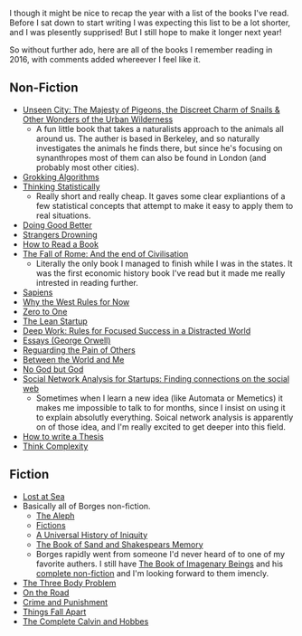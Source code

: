 I though it might be nice to recap the year with a list of the books I've read. Before I sat down to start writing I was expecting this list to be a lot shorter, and I was plesently supprised! But I still hope to make it longer next year!

So without further ado, here are all of the books I remember reading in 2016, with comments added whereever I feel like it. 

## Non-Fiction
* [Unseen City: The Majesty of Pigeons, the Discreet Charm of Snails & Other Wonders of the Urban Wilderness](https://www.amazon.co.uk/Unseen-City-Majesty-Discreet-Wilderness/dp/1623363853)
  * A fun little book that takes a naturalists approach to the animals all around us. The auther is based in Berkeley, and so naturally investigates the animals he finds there, but since he's focusing on synanthropes most of them can also be found in London (and probably most other cities).
* [Grokking Algorithms](https://www.amazon.co.uk/Grokking-Algorithms-illustrated-programmers-curious/dp/1617292230)
* [Thinking Statistically](https://www.amazon.co.uk/Thinking-Statistically-Uri-Bram-ebook/dp/B005YOL2Z4)
  * Really short and really cheap. It gaves some clear expliantions of a few statistical concepts that attempt to make it easy to apply them to real situations. 
* [Doing Good Better](https://www.amazon.co.uk/Doing-Good-Better-Effective-Difference/dp/1783350512/)
* [Strangers Drowning](https://www.amazon.co.uk/dp/B00WYGGWG4/)
* [How to Read a Book](https://www.amazon.co.uk/dp/B004Z0TU0W/)
* [The Fall of Rome: And the end of Civilisation](https://www.amazon.co.uk/Fall-Rome-End-Civilization/dp/0192807285)
  * Literally the only book I managed to finish while I was in the states. It was the first economic history book I've read but it made me really intrested in reading further.
* [Sapiens](https://www.amazon.co.uk/Sapiens-Humankind-Yuval-Noah-Harari-ebook/dp/B00K7ED54M/)
* [Why the West Rules for Now](https://www.amazon.co.uk/Why-West-Rules-Now-Morris-ebook/dp/B004ASNG04/)
* [Zero to One](https://www.amazon.co.uk/Zero-One-Notes-Start-Future-ebook/dp/B00KHX0II4/)
* [The Lean Startup](https://www.amazon.co.uk/Lean-Startup-Innovation-Successful-Businesses-ebook/dp/B005PR422K/)
* [Deep Work: Rules for Focused Success in a Distracted World](https://www.amazon.co.uk/Deep-Work-Focused-Success-Distracted-ebook/dp/B013UWFM52/)
* [Essays (George Orwell)](https://www.amazon.co.uk/Essays-Penguin-Modern-Classics-George-ebook/dp/B002RI98TM/)
* [Reguarding the Pain of Others](https://www.amazon.co.uk/Regarding-Pain-Others-Susan-Sontag-ebook/dp/B00EAA6R1W/)
* [Between the World and Me](https://www.amazon.co.uk/Between-World-Me-Ta-Nehisi-Coates-ebook/dp/B0104NWYGA)
* [No God but God](https://www.amazon.co.uk/No-God-But-Origins-Evolution-ebook/dp/B0034FJG6W/)
* [Social Network Analysis for Startups: Finding connections on the social web](https://www.amazon.co.uk/Social-Network-Analysis-Startups-connections/dp/1449306462/)
  * Sometimes when I learn a new idea (like Automata or Memetics) it makes me impossible to talk to for months, since I insist on using it to explain absolutly everything. Soical network analysis is apparently on of those idea, and I'm really excited to get deeper into this field.
* [How to write a Thesis](https://www.amazon.co.uk/How-Write-Thesis-MIT-Press-ebook/dp/B00UMIT5J2/)
* [Think Complexity](https://www.amazon.co.uk/Think-Complexity-Science-Computational-Modeling-ebook/dp/B007ECM460)

## Fiction
* [Lost at Sea](https://www.amazon.co.uk/Lost-Sea-Bryan-Lee-OMalley/dp/1932664165/)
* Basically all of Borges non-fiction.
  * [The Aleph](https://www.amazon.co.uk/Aleph-Penguin-Modern-Classics/dp/0141183837/)
  * [Fictions](https://www.amazon.co.uk/Fictions-Jorge-Luis-Borges/dp/0141183845/)
  * [A Universal History of Iniquity](https://www.amazon.co.uk/d/Books/Universal-History-Iniquity-Penguin-Modern-Classics/0141183853)
  * [The Book of Sand and Shakespears Memory](https://www.amazon.co.uk/d/Books/Shakespeares-Memory-Penguin-Modern-Classics/0141183829/)
  * Borges rapidly went from someone I'd never heard of to one of my favorite authers. I still have [The Book of Imagenary Beings](https://www.amazon.co.uk/Book-Imaginary-Beings-Vintage-Classics/dp/0099442639/) and his [complete non-fiction](https://www.amazon.co.uk/Total-Library-Non-Fiction-1922-1986-Classics/dp/0141183020) and I'm looking forward to them imencly.
* [The Three Body Problem](https://www.amazon.co.uk/d/Books/Three-Body-Problem-Cixin-Liu/178497157X/)
* [On the Road](https://www.amazon.co.uk/Road-Penguin-Modern-Classics/dp/0141182679/)
* [Crime and Punishment](https://www.amazon.co.uk/Crime-Punishment-selected-Notebooks-Wordsworth/dp/1840224304/)
* [Things Fall Apart](https://www.amazon.co.uk/Things-Fall-Apart-Penguin-Classics/dp/0141023384/)
* [The Complete Calvin and Hobbes](https://www.amazon.co.uk/Complete-Calvin-Hobbes-Bill-Watterson/dp/1449433251/)
